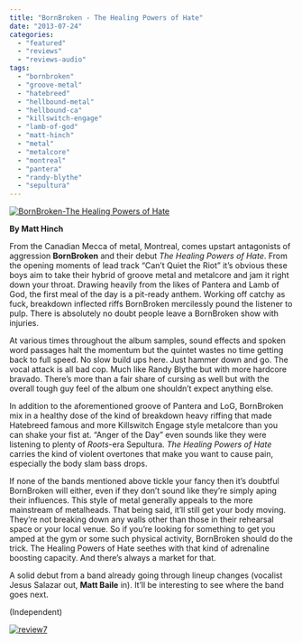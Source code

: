 ```yaml
---
title: "BornBroken - The Healing Powers of Hate"
date: "2013-07-24"
categories: 
  - "featured"
  - "reviews"
  - "reviews-audio"
tags: 
  - "bornbroken"
  - "groove-metal"
  - "hatebreed"
  - "hellbound-metal"
  - "hellbound-ca"
  - "killswitch-engage"
  - "lamb-of-god"
  - "matt-hinch"
  - "metal"
  - "metalcore"
  - "montreal"
  - "pantera"
  - "randy-blythe"
  - "sepultura"
---
```


[![BornBroken-The Healing Powers of Hate](http://www.hellbound.ca/wp-content/uploads/2013/07/BornBroken-The-Healing-Powers-of-Hate.jpeg)](http://www.hellbound.ca/wp-content/uploads/2013/07/BornBroken-The-Healing-Powers-of-Hate.jpeg)

**By Matt Hinch**

From the Canadian Mecca of metal, Montreal, comes upstart antagonists of aggression **BornBroken** and their debut _The Healing Powers of Hate_. From the opening moments of lead track “Can’t Quiet the Riot” it’s obvious these boys aim to take their hybrid of groove metal and metalcore and jam it right down your throat. Drawing heavily from the likes of Pantera and Lamb of God, the first meal of the day is a pit-ready anthem. Working off catchy as fuck, breakdown inflected riffs BornBroken mercilessly pound the listener to pulp. There is absolutely no doubt people leave a BornBroken show with injuries.

At various times throughout the album samples, sound effects and spoken word passages halt the momentum but the quintet wastes no time getting back to full speed. No slow build ups here. Just hammer down and go. The vocal attack is all bad cop. Much like Randy Blythe but with more hardcore bravado. There’s more than a fair share of cursing as well but with the overall tough guy feel of the album one shouldn’t expect anything else.

In addition to the aforementioned groove of Pantera and LoG, BornBroken mix in a healthy dose of the kind of breakdown heavy riffing that made Hatebreed famous and more Killswitch Engage style metalcore than you can shake your fist at. “Anger of the Day” even sounds like they were listening to plenty of _Roots_\-era Sepultura. _The Healing Powers of Hate_ carries the kind of violent overtones that make you want to cause pain, especially the body slam bass drops.

If none of the bands mentioned above tickle your fancy then it’s doubtful BornBroken will either, even if they don’t sound like they’re simply aping their influences. This style of metal generally appeals to the more mainstream of metalheads. That being said, it’ll still get your body moving. They’re not breaking down any walls other than those in their rehearsal space or your local venue. So if you’re looking for something to get you amped at the gym or some such physical activity, BornBroken should do the trick. The Healing Powers of Hate seethes with that kind of adrenaline boosting capacity. And there’s always a market for that.

A solid debut from a band already going through lineup changes (vocalist Jesus Salazar out, **Matt Baile** in). It’ll be interesting to see where the band goes next.

(Independent)

[![review7](http://www.hellbound.ca/wp-content/uploads/2009/07/review72.png)](http://www.hellbound.ca/wp-content/uploads/2009/07/review72.png)
